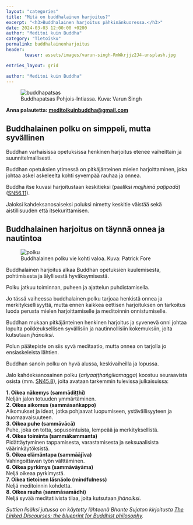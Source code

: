 ```yaml
---
layout: "categories"
title: "Mitä on buddhalainen harjoitus?"
excerpt: "<h3>Buddhalainen harjoitus pähkinänkuoressa.</h3>"
date: 2024-03-03 12:00:00 +0200
author: "Meditoi kuin Buddha"
category: "Tietoisku"
permalink: buddhalainenharjoitus
header: 
       teaser: assets/images/varun-singh-RmWkrjjz2J4-unsplash.jpg

entries_layout: grid

author: "Meditoi kuin Buddha"
---
```

<figure>
<img src="assets/images/varun-singh-RmWkrjjz2J4-unsplash.jpg" alt="buddhapatsas">
<figcaption> Buddhapatsas Pohjois-Intiassa. Kuva: Varun Singh</figcaption>
</figure>

<b> Anna palautetta: meditoikuinbuddha@gmail.com</b>

<h2>Buddhalainen polku on simppeli, mutta syvällinen</h2>

Buddhan varhaisissa opetuksissa henkinen harjoitus etenee vaiheittain ja suunnitelmallisesti.

Buddhan opetuksien ytimessä on pitkäjänteinen mielen harjoittaminen, joka johtaa askel askeleelta kohti syvempää rauhaa ja onnea. 

Buddha itse kuvasi harjoitustaan keskitieksi (paaliksi <i>majjhimā paṭipadā</i>) (<a href="https://suttacentral.net/sn56.11/en/sujato">SN56.11</a>).

Jaloksi kahdeksanosaiseksi poluksi nimetty keskitie väistää sekä aistillisuuden että itsekurittamisen.


<h2>Buddhalainen harjoitus on täynnä onnea ja nautintoa</h2>

<figure>
<img src="assets/images/polku.jpg" alt="polku">
<figcaption> Buddhalainen polku vie kohti valoa. Kuva: Patrick Fore</figcaption>
</figure>

Buddhalainen harjoitus alkaa Buddhan opetuksien kuulemisesta, pohtimisesta ja älyllisestä hyväksymisestä. 

Polku jatkuu toiminnan, puheen ja ajattelun puhdistamisella. 

Jo tässä vaiheessa buddhalainen polku tarjoaa henkistä onnea ja merkityksellisyyttä, mutta ennen kaikkea eettisen harjoituksen on tarkoitus luoda perusta mielen harjoittamiselle ja meditoinnin onnistumiselle.

Buddhan mukaan pitkäjänteinen henkinen harjoitus ja syvenevä onni johtaa lopulta poikkeuksellisen syvällisiin ja nautinnollisiin kokemuksiin, joita kutsutaan <i>jhānoiksi</i>. 

Polun päätepiste on siis syvä meditaatio, mutta onnea on tarjolla jo ensiaskeleista lähtien. 

Buddhan sanoin polku on hyvä alussa, keskivaiheilla ja lopussa.

Jalo kahdeksanosainen polku (<i>ariyaaṭṭhaṅgikamagga</i>) koostuu seuraavista osista (mm. <a href="https://suttacentral.net/sn45.8/en/sujato">SN45.8</a>), joita avataan tarkemmin tulevissa julkaisuissa:


<b>1. Oikea näkemys (sammādiṭṭhi)</b><br>
Neljän jalon totuuden ymmärtäminen.<br>
<b>2. Oikea aikomus (sammāsaṅkappo)</b><br>
Aikomukset ja ideat, jotka pohjaavat luopumiseen, ystävällisyyteen ja huomaavaisuuteen.<br>
<b>3. Oikea puhe (sammāvācā)</b><br>
Puhe, joka on totta, sopusointuista, lempeää ja merkityksellistä.<br>
<b>4. Oikea toiminta (sammākammanta)</b><br>
Pidättäytyminen tappamisesta, varastamisesta ja seksuaalisista väärinkäytöksistä.<br>
<b>5. Oikea elämäntapa (sammāājīva)</b><br>
Vahingoittavan työn välttäminen.<br>
<b>6. Oikea pyrkimys (sammāvāyāma)</b><br>
Neljä oikeaa pyrkimystä.<br>
<b>7. Oikea tietoinen läsnäolo (mindfulness)</b><br>
Neljä meditoinnin kohdetta.<br>
<b>8. Oikea rauha (sammāsamādhi)</b><br>
Neljä syvää meditatiivista tilaa, joita kutsutaan <i>jhānoiksi</i>.<br>


<i>Suttien lisäksi jutussa on käytetty lähteenä Bhante Sujaton kirjoitusta <a href="https://suttacentral.net/sn-guide-sujato?lang=en">The Linked Discourses: the blueprint for Buddhist philosophy</a>.</i>

